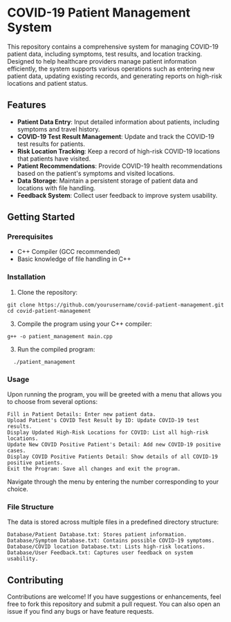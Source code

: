 # COVID-19 Patient Management System

This repository contains a comprehensive system for managing COVID-19 patient data, including symptoms, test results, and location tracking. Designed to help healthcare providers manage patient information efficiently, the system supports various operations such as entering new patient data, updating existing records, and generating reports on high-risk locations and patient status.

## Features

- **Patient Data Entry**: Input detailed information about patients, including symptoms and travel history.
- **COVID-19 Test Result Management**: Update and track the COVID-19 test results for patients.
- **Risk Location Tracking**: Keep a record of high-risk COVID-19 locations that patients have visited.
- **Patient Recommendations**: Provide COVID-19 health recommendations based on the patient's symptoms and visited locations.
- **Data Storage**: Maintain a persistent storage of patient data and locations with file handling.
- **Feedback System**: Collect user feedback to improve system usability.

## Getting Started

### Prerequisites

- C++ Compiler (GCC recommended)
- Basic knowledge of file handling in C++

### Installation

1. Clone the repository:
```
git clone https://github.com/yourusername/covid-patient-management.git
cd covid-patient-management
```
3. Compile the program using your C++ compiler:
```
g++ -o patient_management main.cpp
```
3. Run the compiled program:
```
  ./patient_management
```
### Usage

Upon running the program, you will be greeted with a menu that allows you to choose from several options:
```
Fill in Patient Details: Enter new patient data.
Upload Patient's COVID Test Result by ID: Update COVID-19 test results.
Display Updated High-Risk Locations for COVID: List all high-risk locations.
Update New COVID Positive Patient's Detail: Add new COVID-19 positive cases.
Display COVID Positive Patients Detail: Show details of all COVID-19 positive patients.
Exit the Program: Save all changes and exit the program.
```
Navigate through the menu by entering the number corresponding to your choice.

### File Structure
The data is stored across multiple files in a predefined directory structure:
```
Database/Patient Database.txt: Stores patient information.
Database/Symptom Database.txt: Contains possible COVID-19 symptoms.
Database/COVID location Database.txt: Lists high-risk locations.
Database/User Feedback.txt: Captures user feedback on system usability.
```
## Contributing

Contributions are welcome! If you have suggestions or enhancements, feel free to fork this repository and submit a pull request. You can also open an issue if you find any bugs or have feature requests.
